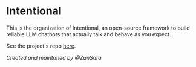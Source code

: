 # Intentional

This is the organization of Intentional, an open-source framework to build reliable LLM chatbots that actually talk and behave as you expect.

See the project's repo [here](https://github.com/intentional-ai/intentional).

_Created and maintaned by @ZanSara_